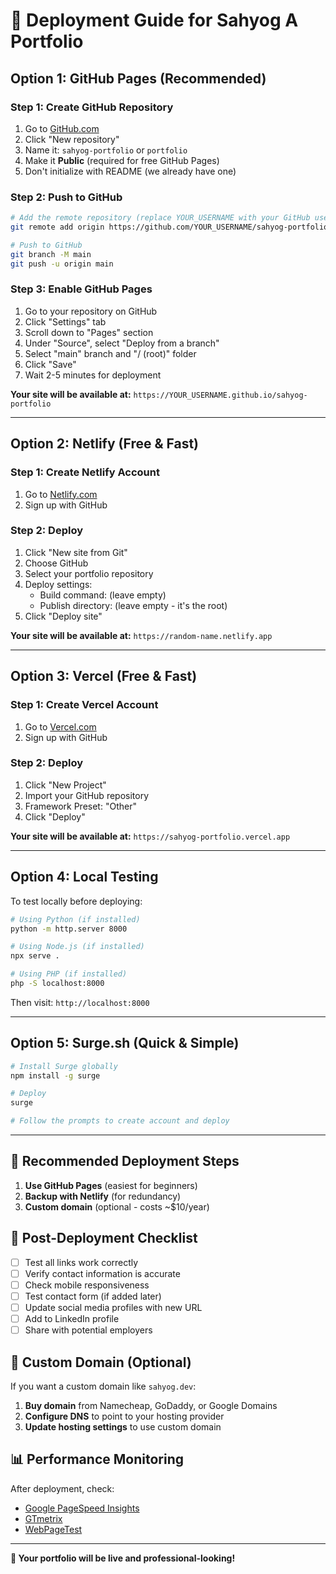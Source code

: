 # 🚀 Deployment Guide for Sahyog A Portfolio

## Option 1: GitHub Pages (Recommended)

### Step 1: Create GitHub Repository
1. Go to [GitHub.com](https://github.com)
2. Click "New repository"
3. Name it: `sahyog-portfolio` or `portfolio`
4. Make it **Public** (required for free GitHub Pages)
5. Don't initialize with README (we already have one)

### Step 2: Push to GitHub
```bash
# Add the remote repository (replace YOUR_USERNAME with your GitHub username)
git remote add origin https://github.com/YOUR_USERNAME/sahyog-portfolio.git

# Push to GitHub
git branch -M main
git push -u origin main
```

### Step 3: Enable GitHub Pages
1. Go to your repository on GitHub
2. Click "Settings" tab
3. Scroll down to "Pages" section
4. Under "Source", select "Deploy from a branch"
5. Select "main" branch and "/ (root)" folder
6. Click "Save"
7. Wait 2-5 minutes for deployment

**Your site will be available at:** `https://YOUR_USERNAME.github.io/sahyog-portfolio`

---

## Option 2: Netlify (Free & Fast)

### Step 1: Create Netlify Account
1. Go to [Netlify.com](https://netlify.com)
2. Sign up with GitHub

### Step 2: Deploy
1. Click "New site from Git"
2. Choose GitHub
3. Select your portfolio repository
4. Deploy settings:
   - Build command: (leave empty)
   - Publish directory: (leave empty - it's the root)
5. Click "Deploy site"

**Your site will be available at:** `https://random-name.netlify.app`

---

## Option 3: Vercel (Free & Fast)

### Step 1: Create Vercel Account
1. Go to [Vercel.com](https://vercel.com)
2. Sign up with GitHub

### Step 2: Deploy
1. Click "New Project"
2. Import your GitHub repository
3. Framework Preset: "Other"
4. Click "Deploy"

**Your site will be available at:** `https://sahyog-portfolio.vercel.app`

---

## Option 4: Local Testing

To test locally before deploying:
```bash
# Using Python (if installed)
python -m http.server 8000

# Using Node.js (if installed)
npx serve .

# Using PHP (if installed)
php -S localhost:8000
```

Then visit: `http://localhost:8000`

---

## Option 5: Surge.sh (Quick & Simple)

```bash
# Install Surge globally
npm install -g surge

# Deploy
surge

# Follow the prompts to create account and deploy
```

---

## 🎯 Recommended Deployment Steps

1. **Use GitHub Pages** (easiest for beginners)
2. **Backup with Netlify** (for redundancy)
3. **Custom domain** (optional - costs ~$10/year)

## 📝 Post-Deployment Checklist

- [ ] Test all links work correctly
- [ ] Verify contact information is accurate
- [ ] Check mobile responsiveness
- [ ] Test contact form (if added later)
- [ ] Update social media profiles with new URL
- [ ] Add to LinkedIn profile
- [ ] Share with potential employers

## 🔧 Custom Domain (Optional)

If you want a custom domain like `sahyog.dev`:

1. **Buy domain** from Namecheap, GoDaddy, or Google Domains
2. **Configure DNS** to point to your hosting provider
3. **Update hosting settings** to use custom domain

## 📊 Performance Monitoring

After deployment, check:
- [Google PageSpeed Insights](https://pagespeed.web.dev/)
- [GTmetrix](https://gtmetrix.com/)
- [WebPageTest](https://www.webpagetest.org/)

---

**🎉 Your portfolio will be live and professional-looking!** 